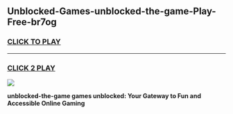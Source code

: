 
## Unblocked-Games-unblocked-the-game-Play-Free-br7og
<h3>
<a href="https://premium76.site?title=unblocked-the-game&ref=22A">CLICK TO PLAY</a></h3>
<hr>

<h3>
<a href="https://premium76.site?title=unblocked-the-game&ref=22A">CLICK 2 PLAY</a>
  
</h3>

<a href="https://premium76.site?title=unblocked-the-game&ref=22A"><img src="https://clearcache.store/games.png"></a>


**unblocked-the-game games unblocked: Your Gateway to Fun and Accessible Online Gaming**
